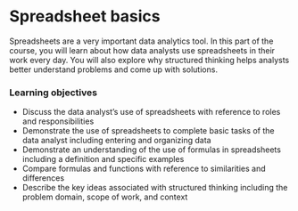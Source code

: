 # Spreadsheet basics
Spreadsheets are a very important data analytics tool. In this part of the course, you will learn about how data analysts use spreadsheets in their work every day. You will also explore why structured thinking helps analysts better understand problems and come up with solutions.
### Learning objectives
* Discuss the data analyst’s use of spreadsheets with reference to roles and responsibilities
* Demonstrate the use of spreadsheets to complete basic tasks of the data analyst including entering and organizing data
* Demonstrate an understanding of the use of formulas in spreadsheets including a definition and specific examples
* Compare formulas and functions with reference to similarities and differences
* Describe the key ideas associated with structured thinking including the problem domain, scope of work, and context

